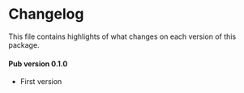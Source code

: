 # Changelog

This file contains highlights of what changes on each version of this package.

#### Pub version 0.1.0
  * First version